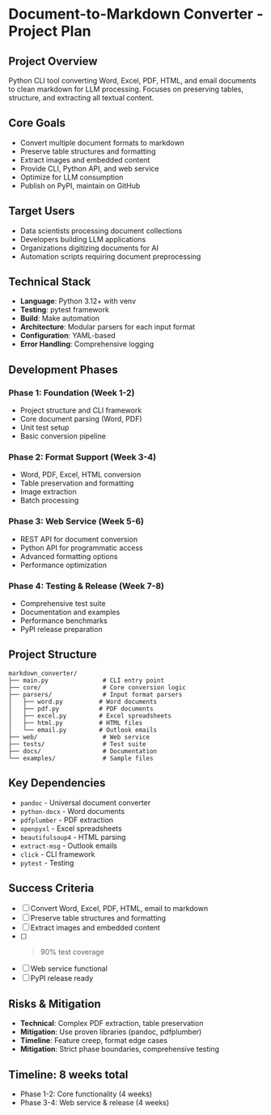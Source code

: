 # Document-to-Markdown Converter - Project Plan

## Project Overview
Python CLI tool converting Word, Excel, PDF, HTML, and email documents to clean markdown for LLM processing. Focuses on preserving tables, structure, and extracting all textual content.

## Core Goals
- Convert multiple document formats to markdown
- Preserve table structures and formatting
- Extract images and embedded content
- Provide CLI, Python API, and web service
- Optimize for LLM consumption
- Publish on PyPI, maintain on GitHub

## Target Users
- Data scientists processing document collections
- Developers building LLM applications
- Organizations digitizing documents for AI
- Automation scripts requiring document preprocessing

## Technical Stack
- **Language**: Python 3.12+ with venv
- **Testing**: pytest framework
- **Build**: Make automation
- **Architecture**: Modular parsers for each input format
- **Configuration**: YAML-based
- **Error Handling**: Comprehensive logging

## Development Phases

### Phase 1: Foundation (Week 1-2)
- Project structure and CLI framework
- Core document parsing (Word, PDF)
- Unit test setup
- Basic conversion pipeline

### Phase 2: Format Support (Week 3-4)
- Word, PDF, Excel, HTML conversion
- Table preservation and formatting
- Image extraction
- Batch processing

### Phase 3: Web Service (Week 5-6)
- REST API for document conversion
- Python API for programmatic access
- Advanced formatting options
- Performance optimization

### Phase 4: Testing & Release (Week 7-8)
- Comprehensive test suite
- Documentation and examples
- Performance benchmarks
- PyPI release preparation

## Project Structure
```
markdown_converter/
├── main.py               # CLI entry point
├── core/                 # Core conversion logic
├── parsers/              # Input format parsers
│   ├── word.py          # Word documents
│   ├── pdf.py           # PDF documents  
│   ├── excel.py         # Excel spreadsheets
│   ├── html.py          # HTML files
│   └── email.py         # Outlook emails
├── web/                  # Web service
├── tests/                # Test suite
├── docs/                 # Documentation
└── examples/             # Sample files
```

## Key Dependencies
- `pandoc` - Universal document converter
- `python-docx` - Word documents
- `pdfplumber` - PDF extraction
- `openpyxl` - Excel spreadsheets
- `beautifulsoup4` - HTML parsing
- `extract-msg` - Outlook emails
- `click` - CLI framework
- `pytest` - Testing

## Success Criteria
- [ ] Convert Word, Excel, PDF, HTML, email to markdown
- [ ] Preserve table structures and formatting
- [ ] Extract images and embedded content
- [ ] >90% test coverage
- [ ] Web service functional
- [ ] PyPI release ready

## Risks & Mitigation
- **Technical**: Complex PDF extraction, table preservation
- **Mitigation**: Use proven libraries (pandoc, pdfplumber)
- **Timeline**: Feature creep, format edge cases  
- **Mitigation**: Strict phase boundaries, comprehensive testing

## Timeline: 8 weeks total
- Phase 1-2: Core functionality (4 weeks)
- Phase 3-4: Web service & release (4 weeks) 